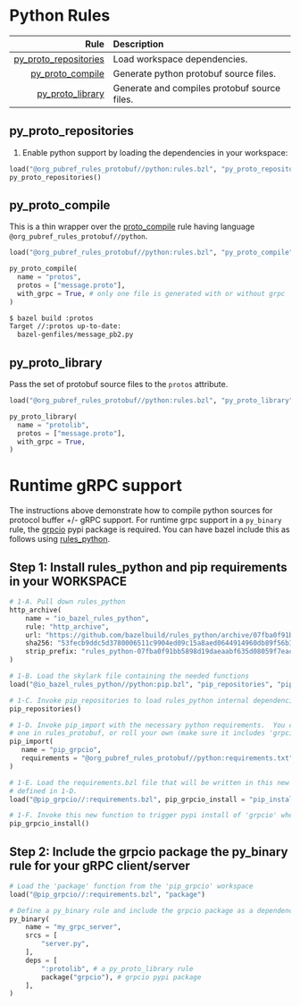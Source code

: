 # Python Rules

| Rule | Description |
| ---: | :--- |
| [py_proto_repositories](#py_proto_repositories) | Load workspace dependencies. |
| [py_proto_compile](#py_proto_compile) | Generate python protobuf source files. |
| [py_proto_library](#py_proto_library) | Generate and compiles protobuf source files. |

## py\_proto\_repositories

1. Enable python support by loading the dependencies in your workspace:

```python
load("@org_pubref_rules_protobuf//python:rules.bzl", "py_proto_repositories")
py_proto_repositories()
```

## py\_proto\_compile

This is a thin wrapper over the
[proto_compile](../protobuf#proto_compile) rule having language
`@org_pubref_rules_protobuf//python`.

```python
load("@org_pubref_rules_protobuf//python:rules.bzl", "py_proto_compile")

py_proto_compile(
  name = "protos",
  protos = ["message.proto"],
  with_grpc = True, # only one file is generated with or without grpc
)
```

```sh
$ bazel build :protos
Target //:protos up-to-date:
  bazel-genfiles/message_pb2.py
```

## py\_proto\_library

Pass the set of protobuf source files to the `protos` attribute.

```python
load("@org_pubref_rules_protobuf//python:rules.bzl", "py_proto_library")

py_proto_library(
  name = "protolib",
  protos = ["message.proto"],
  with_grpc = True,
)
```

# Runtime gRPC support

The instructions above demonstrate how to compile python sources for
protocol buffer +/- gRPC support.  For runtime grpc support in a
`py_binary` rule, the
[grpcio](https://pypi.python.org/pypi/grpcio/1.6.0) pypi package is
required.  You can have bazel include this as follows using
[rules_python](https://github.com/bazelbuild/rules_python).

## Step 1: Install rules_python and pip requirements in your WORKSPACE

```python
# 1-A. Pull down rules_python
http_archive(
    name = "io_bazel_rules_python",
    rule: "http_archive",
    url: "https://github.com/bazelbuild/rules_python/archive/07fba0f91bb5898d19daeaabf635d08059f7eacd.zip",
    sha256: "53fecb9ddc5d3780006511c9904ed09c15a8aed0644914960db89f56b1e875bd",
    strip_prefix: "rules_python-07fba0f91bb5898d19daeaabf635d08059f7eacd",
)

# 1-B. Load the skylark file containing the needed functions
load("@io_bazel_rules_python//python:pip.bzl", "pip_repositories", "pip_import")

# 1-C. Invoke pip_repositories to load rules_python internal dependencies
pip_repositories()

# 1-D. Invoke pip_import with the necessary python requirements.  You can refer to the
# one in rules_protobuf, or roll your own (make sure it includes 'grpcio==1.6.0' (or later)).
pip_import(
   name = "pip_grpcio",
   requirements = "@org_pubref_rules_protobuf//python:requirements.txt",
)

# 1-E. Load the requirements.bzl file that will be written in this new workspace
# defined in 1-D.
load("@pip_grpcio//:requirements.bzl", pip_grpcio_install = "pip_install")

# 1-F. Invoke this new function to trigger pypi install of 'grpcio' when needed.
pip_grpcio_install()
```


## Step 2: Include the grpcio package the py_binary rule for your gRPC client/server

```python
# Load the 'package' function from the 'pip_grpcio' workspace
load("@pip_grpcio//:requirements.bzl", "package")

# Define a py_binary rule and include the grpcio package as a dependency.
py_binary(
    name = "my_grpc_server",
    srcs = [
        "server.py",
    ],
    deps = [
        ":protolib", # a py_proto_library rule
        package("grpcio"), # grpcio pypi package
    ],
)
```
